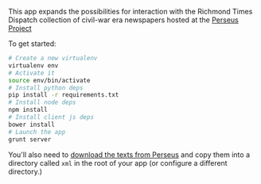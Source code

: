 This app expands the possibilities for interaction with the Richmond Times Dispatch collection of civil-war era newspapers hosted at the [Perseus Project](http://www.perseus.tufts.edu/hopper/collection?collection=Perseus:collection:RichTimes)

To get started:

```bash
# Create a new virtualenv
virtualenv env
# Activate it
source env/bin/activate
# Install python deps
pip install -r requirements.txt
# Install node deps
npm install
# Install client js deps
bower install
# Launch the app
grunt server
```

You'll also need to [download the texts from Perseus](http://www.perseus.tufts.edu/hopper/opensource/download) and copy them into a directory called `xml` in the root of your app (or configure a different directory.)
